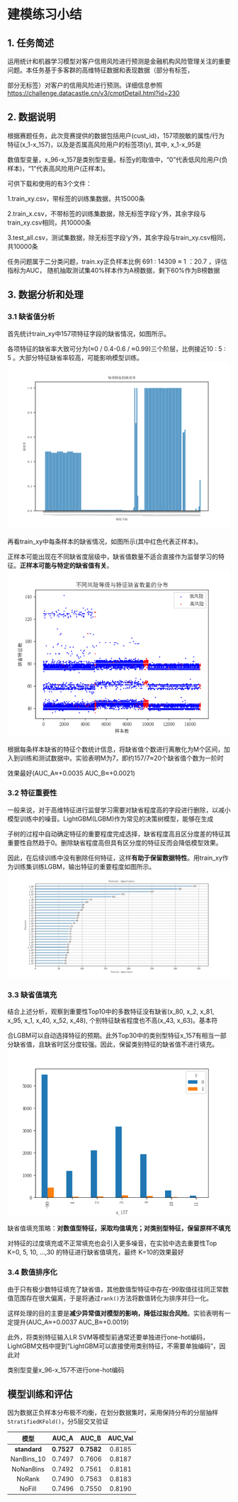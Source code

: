 # 建模练习小结 
## 1. 任务简述
运用统计和机器学习模型对客户信用风险进行预测是金融机构风险管理关注的重要问题。本任务基于多客群的高维特征数据和表现数据（部分有标签，

部分无标签）对客户的信用风险进行预测。详细信息参照  https://challenge.datacastle.cn/v3/cmptDetail.html?id=230

## 2. 数据说明
根据赛题任务，此次竞赛提供的数据包括用户(cust_id)，157项脱敏的属性/行为特征(x_1-x_157)，以及是否属高风险用户的标签项(y), 其中, x_1-x_95是

数值型变量，x_96-x_157是类别型变量。标签y的取值中，“0”代表低风险用户(负样本)，“1”代表高风险用户(正样本)。

可供下载和使用的有3个文件： 

1.train_xy.csv，带标签的训练集数据，共15000条 

2.train_x.csv，不带标签的训练集数据，除无标签字段‘y’外，其余字段与train_xy.csv相同，共10000条 

3.test_all.csv，测试集数据，除无标签字段‘y’外，其余字段与train_xy.csv相同，共10000条

任务问题属于二分类问题，train.xy正负样本比例 691 : 14309 ≈ 1 ：20.7 ，评估指标为AUC， 随机抽取测试集40%样本作为A榜数据，剩下60%作为B榜数据

##  3. 数据分析和处理
### 3.1 缺省值分析
首先统计train_xy中157项特征字段的缺省情况，如图所示。

各项特征的缺省率大致可分为(≈0 / 0.4-0.6 / ≈0.99)三个阶层，比例接近10 : 5 : 5 。大部分特征缺省率较高，可能影响模型训练。
![每项特征的缺省率](img/每项特征的缺省率.png)

再看train_xy中每条样本的缺省情况，如图所示(其中红色代表正样本)。

正样本可能出现在不同缺省度层级中，缺省值数量不适合直接作为监督学习的特征。**正样本可能与特定的缺省值有关**。
![风险等级与缺省值数量](img/风险等级与缺省值数量.png)

根据每条样本缺省的特征个数统计信息，将缺省值个数进行离散化为M个区间，加入到训练和测试数据中。实验表明M为7，即约157/7≈20个缺省值个数为一阶时

效果最好(AUC_A≈+0.0035 AUC_B≈+0.0021)


### 3.2 特征重要性
一般来说，对于高维特征进行监督学习需要对缺省程度高的字段进行删除，以减小模型训练中的噪音。LightGBM(LGBM)作为常见的决策树模型，能够在生成

子树的过程中自动确定特征的重要程度完成选择，缺省程度高且区分度差的特征其重要性自然趋于0。删除缺省程度高但具有区分度的特征反而会降低模型效果。

因此，在后续训练中没有删除任何特征，这样**有助于保留数据特性**。用train_xy作为训练集训练LGBM，输出特征的重要程度如图所示。
![LGBM特征重要性top30](img/LGBM特征重要性top30.png)

### 3.3 缺省值填充
结合上述分析，观察到重要性Top10中的多数特征没有缺省(x_80, x_2, x_81, x_95, x_1, x_40, x_52, x_48), 个别特征缺省程度也不高(x_43, x_63)。基本符

合LGBM可以自动选择特征的预期。此外Top30中的类别型特征x_157有相当一部分缺省值，且缺省时区分度较强。因此，保留类别特征的缺省值不进行填充。
![x_157&y](img/x_157&y.png)

缺省值填充策略：**对数值型特征，采取均值填充；对类别型特征，保留原样不填充**

对特征的过度填充或不正常填充也会引入更多噪音，在实验中选去重要性Top K=0, 5, 10, ...,30 的特征进行缺省值填充，最终 K=10的效果最好

### 3.4 数值排序化
由于只有极少数特征填充了缺省值，其他数值型特征中存在-99取值往往同正常数值范围存在很大偏离，于是将通过`rank()`方法将数值转化为排序并归一化。

这样处理的目的主要是**减少异常值对模型的影响，降低过拟合风险**。实验表明有一定提升(AUC_A≈+0.0037 AUC_B≈+0.0019)

此外，将类别特征输入LR SVM等模型前通常还要单独进行one-hot编码，LightGBM文档中提到“LightGBM可以直接使用类别特征，不需要单独编码”，因此对

类别型变量x_96-x_157不进行one-hot编码

## 模型训练和评估
因为数据正负样本分布极不均衡，在划分数据集时，采用保持分布的分层抽样`StratifiedKFold()`，分5层交叉验证

| 模型 | AUC_A | AUC_B | AUC_Val|
|:-:|:-:|:-:|:-:|
|**standard**|**0.7527**|**0.7582**|0.8185|
|NanBins_10|0.7497|0.7606|0.8187|
|NoNanBins|0.7492|0.7561|0.8181|
|NoRank|0.7490|0.7563|0.8183|
|NoFill|0.7496|0.7550|0.8190|





```python

```
